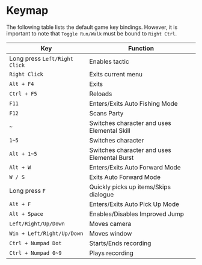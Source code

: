 # Keymap

The following table lists the default game key bindings. However, it is
important to note that `Toggle Run/Walk` must be bound to `Right Ctrl`.

| Key                           | Function                                    |
| ----------------------------- | ------------------------------------------- |
| Long press `Left/Right Click` | Enables tactic                              |
| `Right Click`                 | Exits current menu                          |
| `Alt + F4`                    | Exits                                       |
| `Ctrl + F5`                   | Reloads                                     |
| `F11`                         | Enters/Exits Auto Fishing Mode              |
| `F12`                         | Scans Party                                 |
| `~`                           | Switches character and uses Elemental Skill |
| `1~5`                         | Switches character                          |
| `Alt + 1~5`                   | Switches character and uses Elemental Burst |
| `Alt + W`                     | Enters/Exits Auto Forward Mode              |
| `W / S`                       | Exits Auto Forward Mode                     |
| Long press `F`                | Quickly picks up items/Skips dialogue       |
| `Alt + F`                     | Enters/Exits Auto Pick Up Mode              |
| `Alt + Space`                 | Enables/Disables Improved Jump              |
| `Left/Right/Up/Down`          | Moves camera                                |
| `Win + Left/Right/Up/Down`    | Moves window                                |
| `Ctrl + Numpad Dot`           | Starts/Ends recording                       |
| `Ctrl + Numpad 0~9`           | Plays recording                             |

